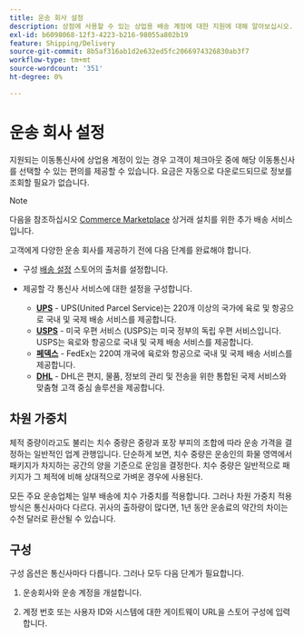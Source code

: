 ```yaml
---
title: 운송 회사 설정
description: 상점에 사용할 수 있는 상업용 배송 계정에 대한 지원에 대해 알아보십시오.
exl-id: b6098068-12f3-4223-b216-98055a802b19
feature: Shipping/Delivery
source-git-commit: 8b5af316ab1d2e632ed5fc2066974326830ab3f7
workflow-type: tm+mt
source-wordcount: '351'
ht-degree: 0%

---
```


# 운송 회사 설정

지원되는 이동통신사에 상업용 계정이 있는 경우 고객이 체크아웃 중에 해당 이동통신사를 선택할 수 있는 편의를 제공할 수 있습니다. 요금은 자동으로 다운로드되므로 정보를 조회할 필요가 없습니다.

>[!NOTE]
>
>다음을 참조하십시오 [Commerce Marketplace](../getting-started/commerce-marketplace.md) 상거래 설치를 위한 추가 배송 서비스입니다.

고객에게 다양한 운송 회사를 제공하기 전에 다음 단계를 완료해야 합니다.

- 구성 [배송 설정](shipping-settings.md) 스토어의 출처를 설정합니다.

- 제공할 각 통신사 서비스에 대한 설정을 구성합니다.

   - [**UPS**](ups.md)  - UPS(United Parcel Service)는 220개 이상의 국가에 육로 및 항공으로 국내 및 국제 배송 서비스를 제공합니다.
   - [**USPS**](usps.md) - 미국 우편 서비스 (USPS)는 미국 정부의 독립 우편 서비스입니다. USPS는 육로와 항공으로 국내 및 국제 배송 서비스를 제공합니다.
   - [**페덱스**](fedex.md) - FedEx는 220여 개국에 육로와 항공으로 국내 및 국제 배송 서비스를 제공합니다.
   - [**DHL**](dhl.md) - DHL은 편지, 물품, 정보의 관리 및 전송을 위한 통합된 국제 서비스와 맞춤형 고객 중심 솔루션을 제공합니다.

## 차원 가중치

체적 중량이라고도 불리는 치수 중량은 중량과 포장 부피의 조합에 따라 운송 가격을 결정하는 일반적인 업계 관행입니다. 단순하게 보면, 치수 중량은 운송인의 화물 영역에서 패키지가 차지하는 공간의 양을 기준으로 운임을 결정한다. 치수 중량은 일반적으로 패키지가 그 체적에 비해 상대적으로 가벼운 경우에 사용된다.

모든 주요 운송업체는 일부 배송에 치수 가중치를 적용합니다. 그러나 차원 가중치 적용 방식은 통신사마다 다르다. 귀사의 출하량이 많다면, 1년 동안 운송료의 약간의 차이는 수천 달러로 환산될 수 있습니다.

## 구성

구성 옵션은 통신사마다 다릅니다. 그러나 모두 다음 단계가 필요합니다.

1. 운송회사와 운송 계정을 개설합니다.

1. 계정 번호 또는 사용자 ID와 시스템에 대한 게이트웨이 URL을 스토어 구성에 입력합니다.
